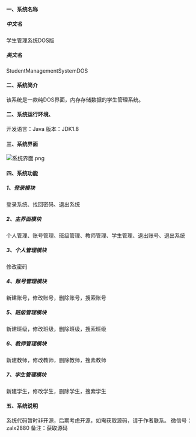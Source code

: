 #### 一、系统名称

##### 中文名
学生管理系统DOS版

##### 英文名
StudentManagementSystemDOS

#### 二、系统简介
该系统是一款纯DOS界面，内存存储数据的学生管理系统。

#### 二、系统运行环境、
开发语言：Java
版本：JDK1.8

#### 三、系统界面
![系统界面.png](https://note.youdao.com/yws/res/6/WEBRESOURCE6fbb07b5493736e3a24c75011da0e086)

#### 四、系统功能

##### 1、登录模块
登录系统、找回密码、退出系统

##### 2、主界面模块
个人管理、账号管理、班级管理、教师管理、学生管理、退出账号、退出系统

##### 3、个人管理模块
修改密码

##### 4、账号管理模块
新建账号，修改账号，删除账号，搜索账号

##### 5、班级管理模块
新建班级，修改班级，删除班级，搜索班级

##### 6、教师管理模块
新建教师，修改教师，删除教师，搜素教师

##### 7、学生管理模块
新建学生，修改学生，删除学生，搜索学生

#### 五、系统说明
系统代码暂时非开源，后期考虑开源，如需获取源码，请于作者联系。
微信号：zalx2880
备注：获取源码

